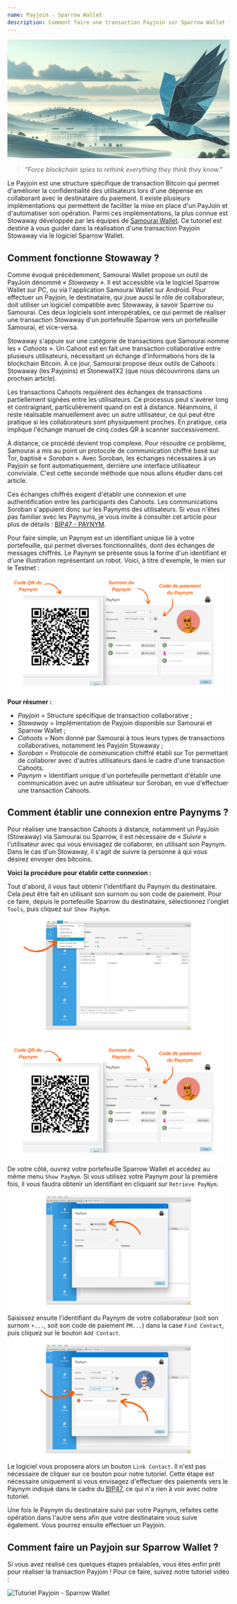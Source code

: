 ```yaml
---
name: Payjoin - Sparrow Wallet
description: Comment faire une transaction Payjoin sur Sparrow Wallet ?
---
```

![couverture article tuto sparrow payjoin](assets/cover.jpeg)

> *"Force blockchain spies to rethink everything they think they know."*

Le Payjoin est une structure spécifique de transaction Bitcoin qui permet d'améliorer la confidentialité des utilisateurs lors d'une dépense en collaborant avec le destinataire du paiement. Il existe plusieurs implémentations qui permettent de faciliter la mise en place d'un PayJoin et d'automatiser son opération. Parmi ces implémentations, la plus connue est Stowaway développée par les équipes de [Samourai Wallet](https://samouraiwallet.com/stowaway). Ce tutoriel est destiné à vous guider dans la réalisation d'une transaction Payjoin Stowaway via le logiciel Sparrow Wallet.

## Comment fonctionne Stowaway ?

Comme évoqué précédemment, Samourai Wallet propose un outil de PayJoin dénommé « _Stowaway_ ». Il est accessible via le logiciel Sparrow Wallet sur PC, ou via l'application Samourai Wallet sur Android. Pour effectuer un Payjoin, le destinataire, qui joue aussi le rôle de collaborateur, doit utiliser un logiciel compatible avec Stowaway, à savoir Sparrow ou Samourai. Ces deux logiciels sont interopérables, ce qui permet de réaliser une transaction Stowaway d'un portefeuille Sparrow vers un portefeuille Samourai, et vice-versa.

Stowaway s'appuie sur une catégorie de transactions que Samourai nomme les « _Cahoots_ ». Un Cahoot est en fait une transaction collaborative entre plusieurs utilisateurs, nécessitant un échange d'informations hors de la blockchain Bitcoin. À ce jour, Samourai propose deux outils de Cahoots : Stowaway (les Payjoins) et StonewallX2 (que nous découvrirons dans un prochain article).

Les transactions Cahoots requièrent des échanges de transactions partiellement signées entre les utilisateurs. Ce processus peut s'avérer long et contraignant, particulièrement quand on est à distance. Néanmoins, il reste réalisable manuellement avec un autre utilisateur, ce qui peut être pratique si les collaborateurs sont physiquement proches. En pratique, cela implique l'échange manuel de cinq codes QR à scanner successivement.

À distance, ce procédé devient trop complexe. Pour résoudre ce problème, Samourai a mis au point un protocole de communication chiffré basé sur Tor, baptisé « _Soroban_ ». Avec Soroban, les échanges nécessaires à un Payjoin se font automatiquement, derrière une interface utilisateur conviviale. C'est cette seconde méthode que nous allons étudier dans cet article.

Ces échanges chiffrés exigent d'établir une connexion et une authentification entre les participants des Cahoots. Les communications Soroban s'appuient donc sur les Paynyms des utilisateurs. Si vous n'êtes pas familier avec les Paynyms, je vous invite à consulter cet article pour plus de détails : [BIP47 - PAYNYM](https://planb.network/tutorials/privacy/paynym-bip47).

Pour faire simple, un Paynym est un identifiant unique lié à votre portefeuille, qui permet diverses fonctionnalités, dont des échanges de messages chiffrés. Le Paynym se présente sous la forme d'un identifiant et d'une illustration représentant un robot. Voici, à titre d'exemple, le mien sur le Testnet :
![Paynym Sparrow](assets/1.png)
**Pour résumer :**
- *Payjoin* = Structure spécifique de transaction collaborative ;
- *Stowaway* = Implémentation de Payjoin disponible sur Samourai et Sparrow Wallet ;
- *Cahoots* = Nom donné par Samourai à tous leurs types de transactions collaboratives, notamment les Payjoin Stowaway ;
- *Soroban* = Protocole de communication chiffré établi sur Tor permettant de collaborer avec d'autres utilisateurs dans le cadre d'une transaction Cahoots.
- *Paynym* = Identifiant unique d'un portefeuille permettant d'établir une communication avec un autre utilisateur sur Soroban, en vue d'effectuer une transaction Cahoots. 

## Comment établir une connexion entre Paynyms ?

Pour réaliser une transaction Cahoots à distance, notamment un PayJoin (Stowaway) via Samourai ou Sparrow, il est nécessaire de « _Suivre_ » l'utilisateur avec qui vous envisagez de collaborer, en utilisant son Paynym. Dans le cas d'un Stowaway, il s'agit de suivre la personne à qui vous désirez envoyer des bitcoins.

**Voici la procédure pour établir cette connexion :**

Tout d'abord, il vous faut obtenir l'identifiant du Paynym du destinataire. Cela peut être fait en utilisant son surnom ou son code de paiement. Pour ce faire, depuis le portefeuille Sparrow du destinataire, sélectionnez l'onglet `Tools`, puis cliquez sur `Show PayNym`.
![Show Paynym](assets/2.png)
![Paynym Sparrow](assets/1.png)
De votre côté, ouvrez votre portefeuille Sparrow Wallet et accédez au même menu `Show PayNym`. Si vous utilisez votre Paynym pour la première fois, il vous faudra obtenir un identifiant en cliquant sur `Retrieve PayNym`.
![Retrieve paynym](assets/3.png)
Saisissez ensuite l'identifiant du Paynym de votre collaborateur (soit son surnom `+...`, soit son code de paiement `PM...`) dans la case `Find Contact`, puis cliquez sur le bouton `Add Contact`.
![add contact](assets/4.png)
Le logiciel vous proposera alors un bouton `Link Contact`. Il n'est pas nécessaire de cliquer sur ce bouton pour notre tutoriel. Cette étape est nécessaire uniquement si vous envisagez d'effectuer des paiements vers le Paynym indiqué dans le cadre du [BIP47](https://planb.network/tutorials/privacy/paynym-bip47), ce qui n'a rien à voir avec notre tutoriel.

Une fois le Paynym du destinataire suivi par votre Paynym, refaites cette opération dans l'autre sens afin que votre destinataire vous suive également. Vous pourrez ensuite effectuer un Payjoin.

## Comment faire un Payjoin sur Sparrow Wallet ?

Si vous avez réalisé ces quelques étapes préalables, vous êtes enfin prêt pour réaliser la transaction Payjoin ! Pour ce faire, suivez notre tutoriel vidéo :

![Tutoriel Payjoin - Sparrow Wallet](https://youtu.be/ZQxKod3e0Mg)
